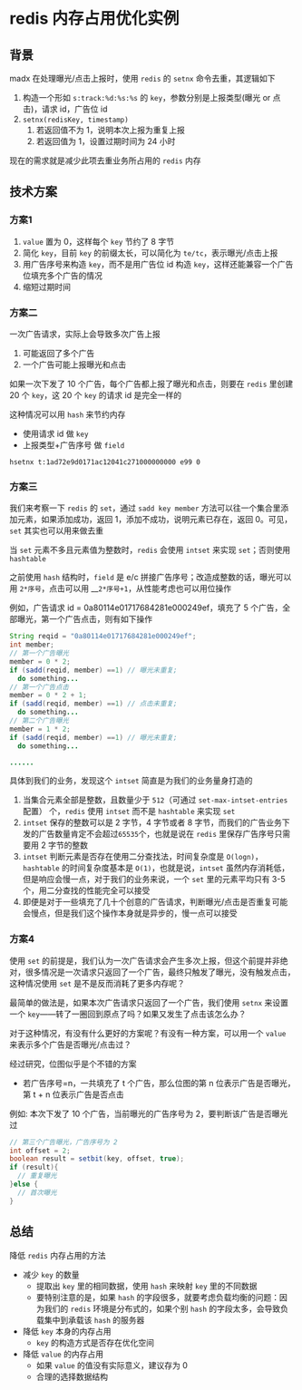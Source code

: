 # redis 内存占用优化实例

## 背景

madx 在处理曝光/点击上报时，使用 `redis` 的 `setnx` 命令去重，其逻辑如下

1. 构造一个形如 `s:track:%d:%s:%s` 的 `key`，参数分别是上报类型\(曝光 or 点击\)，请求 id，广告位 id
2. `setnx(redisKey, timestamp)`
   1. 若返回值不为 1，说明本次上报为重复上报
   2. 若返回值为 1，设置过期时间为 24 小时

现在的需求就是减少此项去重业务所占用的 `redis` 内存

## 技术方案

### 方案1

1. `value` 置为 0，这样每个 `key` 节约了 8 字节
2. 简化 `key`，目前 `key` 的前缀太长，可以简化为 `te/tc`，表示曝光/点击上报
3. 用广告序号来构造 `key`，而不是用广告位 id 构造 `key`，这样还能兼容一个广告位填充多个广告的情况
4. 缩短过期时间

### 方案二

一次广告请求，实际上会导致多次广告上报

1. 可能返回了多个广告
2. 一个广告可能上报曝光和点击

如果一次下发了 10 个广告，每个广告都上报了曝光和点击，则要在 `redis` 里创建 20 个 `key`，这 20 个 `key` 的请求 id 是完全一样的

这种情况可以用 `hash` 来节约内存

* 使用请求 id 做 `key`
* 上报类型+广告序号 做 `field`

`hsetnx t:1ad72e9d0171ac12041c271000000000 e99 0`

### 方案三

我们来考察一下 `redis` 的 `set`，通过 `sadd key member` 方法可以往一个集合里添加元素，如果添加成功，返回 1，添加不成功，说明元素已存在，返回 0。可见，`set` 其实也可以用来做去重

当 `set` 元素不多且元素值为整数时，`redis` 会使用 `intset` 来实现 `set`；否则使用 `hashtable`

之前使用 `hash` 结构时，`field` 是 e/c 拼接广告序号；改造成整数的话，曝光可以用 `2*序号`，点击可以用 __`2*序号+1`，从性能考虑也可以用位操作

例如，广告请求 id = 0a80114e01717684281e000249ef，填充了 5 个广告，全部曝光，第一个广告点击，则有如下操作

```java
String reqid = "0a80114e01717684281e000249ef";
int member;
// 第一个广告曝光
member = 0 * 2;
if (sadd(reqid, member) ==1) // 曝光未重复;
  do something...
// 第一个广告点击
member = 0 * 2 + 1;
if (sadd(reqid, member) ==1) // 点击未重复;
  do something...
// 第二个广告曝光
member = 1 * 2;
if (sadd(reqid, member) ==1) // 曝光未重复;
  do something...

......
```

具体到我们的业务，发现这个 `intset` 简直是为我们的业务量身打造的

1. 当集合元素全部是整数，且数量少于 `512`（可通过 `set-max-intset-entries` 配置） 个，`redis` 使用 `intset` 而不是 `hashtable` 来实现 `set` 
2. `intset` 保存的整数可以是 2 字节，4 字节或者 8 字节，而我们的广告业务下发的广告数量肯定不会超过`65535`个，也就是说在 `redis` 里保存广告序号只需要用 2 字节的整数 
3. `intset` 判断元素是否存在使用二分查找法，时间复杂度是 `O(logn)`，`hashtable` 的时间复杂度基本是 `O(1)`，也就是说，`intset` 虽然内存消耗低，但是响应会慢一点，对于我们的业务来说，一个 `set` 里的元素平均只有 3-5 个，用二分查找的性能完全可以接受 
4. 即便是对于一些填充了几十个创意的广告请求，判断曝光/点击是否重复可能会慢点，但是我们这个操作本身就是异步的，慢一点可以接受

### 方案4

使用 `set` 的前提是，我们认为一次广告请求会产生多次上报，但这个前提并非绝对，很多情况是一次请求只返回了一个广告，最终只触发了曝光，没有触发点击，这种情况使用 `set` 是不是反而消耗了更多内存呢？

最简单的做法是，如果本次广告请求只返回了一个广告，我们使用 `setnx` 来设置一个 `key`——转了一圈回到原点了吗？如果又发生了点击该怎么办？

对于这种情况，有没有什么更好的方案呢？有没有一种方案，可以用一个 `value` 来表示多个广告是否曝光/点击过？

经过研究，位图似乎是个不错的方案

* 若广告序号=n，一共填充了 t 个广告，那么位图的第 n 位表示广告是否曝光，第 t + n 位表示广告是否点击

例如: 本次下发了 10 个广告，当前曝光的广告序号为 2，要判断该广告是否曝光过

```java
// 第三个广告曝光，广告序号为 2
int offset = 2;
boolean result = setbit(key, offset, true);
if (result){
  // 重复曝光
}else {
  // 首次曝光
}
```

## 总结

降低 `redis` 内存占用的方法

* 减少 `key` 的数量
  * 提取出 `key` 里的相同数据，使用 `hash` 来映射 `key` 里的不同数据 
  * 要特别注意的是，如果 `hash` 的字段很多，就要考虑负载均衡的问题：因为我们的 `redis` 环境是分布式的，如果个别 `hash` 的字段太多，会导致负载集中到承载该 `hash` 的服务器 
* 降低 `key` 本身的内存占用 
  * `key` 的构造方式是否存在优化空间 
* 降低 `value` 的内存占用 
  * 如果 `value` 的值没有实际意义，建议存为 0 
  * 合理的选择数据结构

